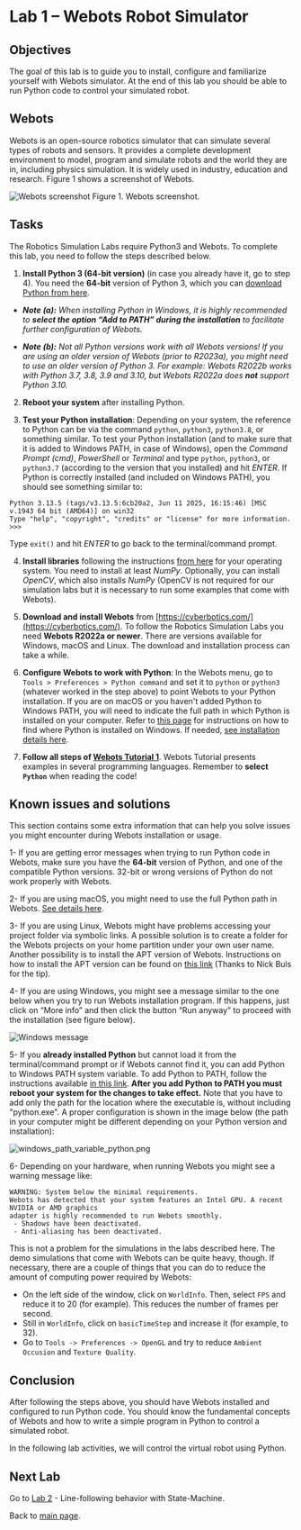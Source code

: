 # Lab 1 – Webots Robot Simulator

## Objectives

The goal of this lab is to guide you to install, configure and familiarize yourself with Webots simulator. At the end of this lab you should be able to run Python code to control your simulated robot. 

## Webots
Webots is an open-source robotics simulator that can simulate several types of robots and sensors. It provides a complete development environment to model, program and simulate robots and the world they are in, including physics simulation. It is widely used in industry, education and research. Figure 1 shows a screenshot of Webots.

![Webots screenshot](../Lab1/Webots_screenshot.png)
Figure 1. Webots screenshot.

## Tasks
The Robotics Simulation Labs require Python3 and Webots. To complete this lab, you need to follow the steps described below. 

1. **Install Python 3 (64-bit version)** (in case you already have it, go to step 4). You need the **64-bit** version of Python 3, which you can [download Python from here](https://www.python.org/downloads/). 

 -  _**Note (a):** When installing Python in Windows, it is highly recommended to **select the option “Add to PATH” during the installation** to facilitate further configuration of Webots._

 - _**Note (b):** Not all Python versions work with all Webots versions! If you are using an older version of Webots (prior to R2023a), you might need to use an older version of Python 3. For example: Webots R2022b works with Python 3.7, 3.8, 3.9 and 3.10, but Webots R2022a does **not** support Python 3.10._ 

2. **Reboot your system** after installing Python.  

3. **Test your Python installation**: Depending on your system, the reference to Python can be via the command `python`, `python3`, `python3.8`, or something similar. To test your Python installation (and to make sure that it is added to Windows PATH, in case of Windows), open the _Command Prompt (cmd)_, _PowerShell_ or _Terminal_ and type `python`, `python3`, or `python3.7` (according to the version that you installed) and hit _ENTER_. If Python is correctly installed (and included on Windows PATH), you should see something similar to:
```
Python 3.13.5 (tags/v3.13.5:6cb20a2, Jun 11 2025, 16:15:46) [MSC v.1943 64 bit (AMD64)] on win32
Type "help", "copyright", "credits" or "license" for more information.
>>>
```
  Type `exit()` and hit _ENTER_ to go back to the terminal/command prompt.

4. **Install libraries** following the instructions [from here](https://cyberbotics.com/doc/guide/using-python#libraries) for your operating system. You need to install at least _NumPy_. Optionally, you can install _OpenCV_, which also installs _NumPy_ (OpenCV is not required for our simulation labs but it is necessary to run some examples that come with Webots). 

5. **Download and install Webots** from [https://cyberbotics.com/](https://cyberbotics.com/). To follow the Robotics Simulation Labs you need **Webots R2022a or newer**. There are versions available for Windows, macOS and Linux. The download and installation process can take a while.
 
6. **Configure Webots to work with Python**: In the Webots menu, go to `Tools > Preferences > Python command` and set it to `python` or `python3` (whatever worked in the step above) to point Webots to your Python installation. If you are on macOS or you haven't added Python to Windows PATH, you will need to indicate the full path in which Python is installed on your computer. Refer to [this page](https://datatofish.com/locate-python-windows/) for instructions on how to find where Python is installed on Windows. If needed, [see installation details here](https://cyberbotics.com/doc/guide/using-python#installation).

7. **Follow all steps of [Webots Tutorial 1](https://cyberbotics.com/doc/guide/tutorial-1-your-first-simulation-in-webots)**. Webots Tutorial presents examples in several programming languages. Remember to **select `Python`** when reading the code!

## Known issues and solutions

This section contains some extra information that can help you solve issues you might encounter during Webots installation or usage.

1- If you are getting error messages when trying to run Python code in Webots, make sure you have the **64-bit** version of Python, and one of the compatible Python versions. 32-bit or wrong versions of Python do not work properly with Webots.

2- If you are using macOS, you might need to use the full Python path in Webots. [See details here](https://cyberbotics.com/doc/guide/using-python#macos-installation).

3- If you are using Linux, Webots might have problems accessing your project folder via symbolic links. A possible solution is to create a folder for the Webots projects on your home partition under your own user name. Another possibility is to install the APT version of Webots. Instructions on how to install the APT version can be found on [this link](https://www.cyberbotics.com/doc/guide/installation-procedure) (Thanks to Nick Buls for the tip).

4- If you are using Windows, you might see a message similar to the one below when you try to run Webots installation program. If this happens, just click on “More info” and then click the button “Run anyway” to proceed with the installation (see figure below).

  ![Windows message](../Lab1/windows_message.png)


5- If you **already installed Python** but cannot load it from the terminal/command prompt or if Webots cannot find it, you can add Python to Windows PATH system variable. To add Python to PATH, follow the instructions available [in this link](https://datatofish.com/add-python-to-windows-path/). **After you add Python to PATH you must reboot your system for the changes to take effect.** Note that you have to add only the path for the location where the executable is, without including "python.exe". A proper configuration is shown in the image below (the path in your computer might be different depending on your Python version and installation):

![windows_path_variable_python.png](windows_path_variable_python.png)


6- Depending on your hardware, when running Webots you might see a warning message like: 

```
WARNING: System below the minimal requirements.
Webots has detected that your system features an Intel GPU. A recent NVIDIA or AMD graphics
adapter is highly recommended to run Webots smoothly. 
 - Shadows have been deactivated.
 - Anti-aliasing has been deactivated.
```

This is not a problem for the simulations in the labs described here. The demo simulations that come with Webots can be quite heavy, though. If necessary, there are a couple of things that you can do to reduce the amount of computing power required by Webots:
- On the left side of the window, click on `WorldInfo`. Then, select `FPS` and reduce it to 20 (for example). This reduces the number of frames per second.
- Still in `WorldInfo`, click on `basicTimeStep` and increase it (for example, to 32).
- Go to `Tools -> Preferences -> OpenGL` and try to reduce `Ambient Occusion` and `Texture Quality`.



## Conclusion
After following the steps above, you should have Webots installed and configured to run Python code. You should know the fundamental concepts of Webots and how to write a simple program in Python to control a simulated robot.

In the following lab activities, we will control the virtual robot using Python.

## Next Lab
Go to [Lab 2](../Lab2/ReadMe.md) - Line-following behavior with State-Machine.

Back to [main page](../README.md).
